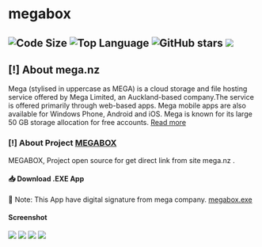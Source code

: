 # megabox
![Code Size](https://img.shields.io/github/languages/code-size/aliilapro/megabox) ![Top Language](https://img.shields.io/github/languages/top/aliilapro/megabox) ![GitHub stars](https://img.shields.io/github/stars/aliilapro/megabox) ![](https://img.shields.io/badge/The%20Long%20Hope-%F0%9F%98%8E%E2%9C%8C-green)
--------------------------------------------------------------------
## [!] About mega.nz
Mega (stylised in uppercase as MEGA) is a cloud storage and file hosting service offered by Mega Limited, an Auckland-based company.The service is offered primarily through web-based apps. Mega mobile apps are also available for Windows Phone, Android and iOS. Mega is known for its large 50 GB storage allocation for free accounts. [Read more](https://en.wikipedia.org/wiki/Mega_(service))

### [!] About Project [MEGABOX](https://github.com/ALIILAPRO/megabox)
MEGABOX, Project open source for get direct link from site mega.nz .

#### 📥 Download .EXE App
🔑 Note: This App have digital signature from mega company.
[megabox.exe](http://)

#### Screenshot
![](https://github.com/ALIILAPRO/megabox/blob/master/sc/sc(1).png)
![](https://github.com/ALIILAPRO/megabox/blob/master/sc/sc(2).png)
![](https://github.com/ALIILAPRO/megabox/blob/master/sc/sc(3).png)
![](https://github.com/ALIILAPRO/megabox/blob/master/sc/sc(4).png)

